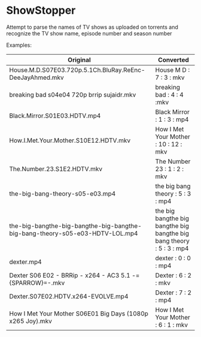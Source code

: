 # ShowStopper
Attempt to parse the names of TV shows as uploaded on torrents and recognize the TV show name, episode number and season number

Examples:

| **Original**                                                                     | **Converted**                                                             |
|------------------------------------------------------------------------------|-----------------------------------------------------------------------|
| House.M.D.S07E03.720p.5.1Ch.BluRay.ReEnc-DeeJayAhmed.mkv                     | House M D : 7 : 3 : mkv                                               |
| breaking bad s04e04 720p brrip sujaidr.mkv                                   | breaking bad : 4 : 4 :mkv                                             |
| Black.Mirror.S01E03.HDTV.mp4                                                 | Black Mirror : 1 : 3 : mp4                                            |
| How.I.Met.Your.Mother.S10E12.HDTV.mkv                                        | How I Met Your Mother : 10 : 12 : mkv                                 |
| The.Number.23.S1E2.HDTV.mkv                                                  | The Number 23 : 1 : 2 : mkv                                           |
| the-big-bang-theory-s05-e03.mp4                                              | the big bang theory : 5 : 3 : mp4                                     |
| the-big-bangthe-big-bangthe-big-bangthe-big-bang-theory-s05-e03-HDTV-LOL.mp4 | the big bangthe big bangthe big bangthe big bang theory : 5 : 3 : mp4 |
| dexter.mp4                                                                   | dexter : 0 : 0 : mp4                                                  |
| Dexter S06 E02 - BRRip - x264 - AC3 5.1 -={SPARROW}=-.mkv                    | Dexter : 6 : 2 : mkv                                                  |
| Dexter.S07E02.HDTV.x264-EVOLVE.mp4                                           | Dexter : 7 : 2 : mp4                                                  |
| How I Met Your Mother S06E01 Big Days (1080p x265 Joy).mkv                   | How I Met Your Mother : 6 : 1 : mkv                                   |
